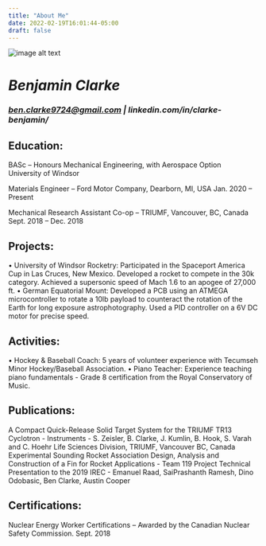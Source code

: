 ```yaml
---
title: "About Me"
date: 2022-02-19T16:01:44-05:00
draft: false
---
```


![image alt text](/CapeScott/CapeScott4733.JPG)

# *Benjamin Clarke*

### *ben.clarke9724@gmail.com | linkedin.com/in/clarke-benjamin/*

## Education:
BASc – Honours Mechanical Engineering, with Aerospace Option  
University of Windsor

Materials Engineer – Ford Motor Company, Dearborn, MI, USA Jan. 2020 – Present

Mechanical Research Assistant Co-op – TRIUMF, Vancouver, BC, Canada Sept. 2018 – Dec. 2018

## Projects:

• University of Windsor Rocketry: Participated in the Spaceport America Cup in Las Cruces, New Mexico. Developed a
rocket to compete in the 30k category. Achieved a supersonic speed of Mach 1.6 to an apogee of 27,000 ft.
• German Equatorial Mount: Developed a PCB using an ATMEGA microcontroller to rotate a 10lb payload to counteract
the rotation of the Earth for long exposure astrophotography. Used a PID controller on a 6V DC motor for precise speed.

## Activities:

• Hockey & Baseball Coach: 5 years of volunteer experience with Tecumseh Minor Hockey/Baseball Association.
• Piano Teacher: Experience teaching piano fundamentals - Grade 8 certification from the Royal Conservatory of Music.

## Publications:

A Compact Quick-Release Solid Target System for the TRIUMF TR13 Cyclotron - Instruments - S. Zeisler, B.
Clarke, J. Kumlin, B. Hook, S. Varah and C. Hoehr Life Sciences Division, TRIUMF, Vancouver BC, Canada
Experimental Sounding Rocket Association Design, Analysis and Construction of a Fin for Rocket Applications -
Team 119 Project Technical Presentation to the 2019 IREC - Emanuel Raad, SaiPrashanth Ramesh, Dino Odobasic, Ben
Clarke, Austin Cooper

## Certifications:

Nuclear Energy Worker Certifications – Awarded by the Canadian Nuclear Safety Commission. Sept. 2018
